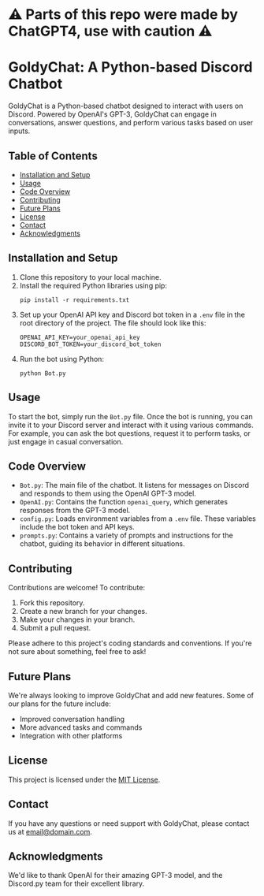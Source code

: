 # ⚠ Parts of this repo were made by ChatGPT4, use with caution ⚠

# GoldyChat: A Python-based Discord Chatbot

GoldyChat is a Python-based chatbot designed to interact with users on Discord. Powered by OpenAI's GPT-3, GoldyChat can engage in conversations, answer questions, and perform various tasks based on user inputs.

## Table of Contents
- [Installation and Setup](#installation-and-setup)
- [Usage](#usage)
- [Code Overview](#code-overview)
- [Contributing](#contributing)
- [Future Plans](#future-plans)
- [License](#license)
- [Contact](#contact)
- [Acknowledgments](#acknowledgments)

## Installation and Setup

1. Clone this repository to your local machine.
2. Install the required Python libraries using pip:
    ```
    pip install -r requirements.txt
    ```
3. Set up your OpenAI API key and Discord bot token in a `.env` file in the root directory of the project. The file should look like this:
    ```
    OPENAI_API_KEY=your_openai_api_key
    DISCORD_BOT_TOKEN=your_discord_bot_token
    ```
4. Run the bot using Python:
    ```
    python Bot.py
    ```

## Usage

To start the bot, simply run the `Bot.py` file. Once the bot is running, you can invite it to your Discord server and interact with it using various commands. For example, you can ask the bot questions, request it to perform tasks, or just engage in casual conversation.

## Code Overview

- `Bot.py`: The main file of the chatbot. It listens for messages on Discord and responds to them using the OpenAI GPT-3 model.
- `OpenAI.py`: Contains the function `openai_query`, which generates responses from the GPT-3 model.
- `config.py`: Loads environment variables from a `.env` file. These variables include the bot token and API keys.
- `prompts.py`: Contains a variety of prompts and instructions for the chatbot, guiding its behavior in different situations.

## Contributing

Contributions are welcome! To contribute:

1. Fork this repository.
2. Create a new branch for your changes.
3. Make your changes in your branch.
4. Submit a pull request.

Please adhere to this project's coding standards and conventions. If you're not sure about something, feel free to ask!

## Future Plans

We're always looking to improve GoldyChat and add new features. Some of our plans for the future include:

- Improved conversation handling
- More advanced tasks and commands
- Integration with other platforms

## License

This project is licensed under the [MIT License](LICENSE).

## Contact

If you have any questions or need support with GoldyChat, please contact us at [email@domain.com](mailto:email@domain.com).

## Acknowledgments

We'd like to thank OpenAI for their amazing GPT-3 model, and the Discord.py team for their excellent library.
